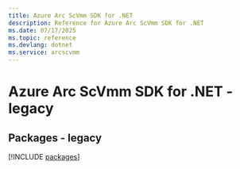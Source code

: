 ```yaml
---
title: Azure Arc ScVmm SDK for .NET
description: Reference for Azure Arc ScVmm SDK for .NET
ms.date: 07/17/2025
ms.topic: reference
ms.devlang: dotnet
ms.service: arcscvmm
---
```

# Azure Arc ScVmm SDK for .NET - legacy
## Packages - legacy
[!INCLUDE [packages](arc-scvmm-index.md)]